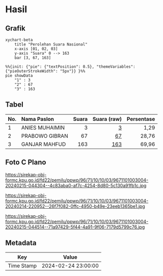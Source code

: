 # Hasil

## Grafik

```mermaid
xychart-beta
    title "Perolehan Suara Nasional"
    x-axis [01, 02, 03]
    y-axis "Suara" 0 --> 163
    bar [3, 67, 163]
```

```mermaid
%%{init: {"pie": {"textPosition": 0.5}, "themeVariables": {"pieOuterStrokeWidth": "5px"}} }%%
pie showData
    "1" : 3
    "2" : 67
    "3" : 163
```

## Tabel

| No. | Nama Paslon    | Suara | Suara (raw) | Persentase |
|:--- |:-------------- | -----:| -----------:| ----------:|
| 1   | ANIES MUHAIMIN | 3     | [3][p-1]    | 1,29       |
| 2   | PRABOWO GIBRAN | 67    | [67][p-2]   | 28,76      |
| 3   | GANJAR MAHFUD  | 163   | [163][p-3]  | 69,96      |


[p-1]: https://github.com/gigit-pemilu/pemilu-2024/blob/main/pilpres/hitung-suara/sub/96-papua-barat-daya/sub/71-kota-sorong/sub/10-maladum-mes/sub/1003-saoka/sub/004-tps/sub/paslon-1.txt
[p-2]: https://github.com/gigit-pemilu/pemilu-2024/blob/main/pilpres/hitung-suara/sub/96-papua-barat-daya/sub/71-kota-sorong/sub/10-maladum-mes/sub/1003-saoka/sub/004-tps/sub/paslon-2.txt
[p-3]: https://github.com/gigit-pemilu/pemilu-2024/blob/main/pilpres/hitung-suara/sub/96-papua-barat-daya/sub/71-kota-sorong/sub/10-maladum-mes/sub/1003-saoka/sub/004-tps/sub/paslon-3.txt

## Foto C Plano

https://sirekap-obj-formc.kpu.go.id/fd22/pemilu/ppwp/96/71/10/10/03/9671101003004-20240215-044304--4c83aba0-af7c-4254-8d80-5c130a91fb1c.jpg

https://sirekap-obj-formc.kpu.go.id/fd22/pemilu/ppwp/96/71/10/10/03/9671101003004-20240214-220952--26f7f082-0ffc-4950-b49e-23eeb1365be1.jpg

https://sirekap-obj-formc.kpu.go.id/fd22/pemilu/ppwp/96/71/10/10/03/9671101003004-20240215-044514--71a97429-5f44-4a91-9f06-7179d5799c76.jpg


## Metadata

| Key        | Value               |
| ---------- | ------------------- |
| Time Stamp | 2024-02-24 23:00:00 |



